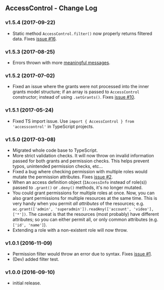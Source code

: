 ## AccessControl - Change Log

### **v1.5.4** (2017-09-22)

- Static method `AccessControl.filter()` now properly returns filtered data. Fixes [issue #16](https://github.com/onury/accesscontrol/issues/16).

### **v1.5.3** (2017-08-25)

- Errors thrown with more [meaningful messages](https://github.com/onury/accesscontrol/issues/13#issuecomment-324755478).

### **v1.5.2** (2017-07-02)

- Fixed an issue where the grants were not processed into the inner grants model structure; if an array is passed to `AccessControl` constructor; instead of using `.setGrants()`. Fixes [issue #10](https://github.com/onury/accesscontrol/issues/10).

### **v1.5.1** (2017-05-24)

- Fixed TS import issue. Use `import { AccessControl } from 'accesscontrol'` in TypeScript projects.

### **v1.5.0** (2017-03-08)

- Migrated whole code base to TypeScript.
- More strict validation checks. It will now throw on invalid information passed for both grants and permission checks. This helps prevent typos, unintended permission checks, etc...
- Fixed a bug where checking permission with multiple roles would mutate the permission attributes. Fixes [issue #2](https://github.com/onury/accesscontrol/issues/2).
- When an access definition object (`IAccessInfo` instead of role(s)) passed to `.grant()` or `.deny()` methods, it's no longer mutated.
- You could grant permissions for multiple roles at once. Now, you can also grant permissions for multiple resources at the same time. This is very handy when you permit _all attributes_ of the resources; e.g. `ac.grant(['admin', 'superadmin']).readAny(['account', 'video'], ['*'])`. The caveat is that the resources (most probably) have different attributes; so you can either permit all, or only common attributes (e.g. `['id', 'name']`).
- Extending a role with a non-existent role will now throw.

### **v1.0.1** (2016-11-09)

- Permission filter would throw an error due to syntax. Fixes [issue #1](https://github.com/onury/accesscontrol/issues/1).
- (Dev) added filter test.

### **v1.0.0** (2016-09-10)

- initial release.
